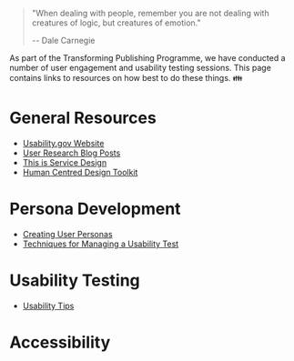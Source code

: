 >"When dealing with people, remember you are not dealing with creatures of logic, but creatures of emotion."
>
>-- Dale Carnegie

As part of the Transforming Publishing Programme, we have conducted a number of user engagement and usability testing sessions. This page contains links to resources on how best to do these things. :family:

# General Resources
- [Usability.gov Website](https://www.usability.gov/how-to-and-tools/index.html)
- [User Research Blog Posts](https://userresearch.blog.gov.uk/)
- [This is Service Design](https://www.thisisservicedesigndoing.com/)
- [Human Centred Design Toolkit](https://www.ideo.com/post/design-kit)

# Persona Development
- [Creating User Personas](https://uxmastery.com/create-ux-personas/)
- [Techniques for Managing a Usability Test](http://teced.com/wp-content/uploads/2011/06/ieee-lk94-techniques-for-managing-a-usability-test.pdf)

# Usability Testing
- [Usability Tips](https://measuringu.com/20-usability-tips/)

# Accessibility 

